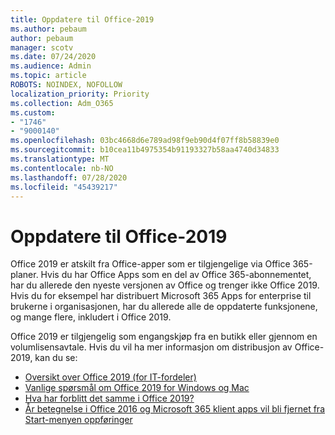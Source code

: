 ```yaml
---
title: Oppdatere til Office-2019
ms.author: pebaum
author: pebaum
manager: scotv
ms.date: 07/24/2020
ms.audience: Admin
ms.topic: article
ROBOTS: NOINDEX, NOFOLLOW
localization_priority: Priority
ms.collection: Adm_O365
ms.custom:
- "1746"
- "9000140"
ms.openlocfilehash: 03bc4668d6e789ad98f9eb90d4f07ff8b58839e0
ms.sourcegitcommit: b10cea11b4975354b91193327b58aa4740d34833
ms.translationtype: MT
ms.contentlocale: nb-NO
ms.lasthandoff: 07/28/2020
ms.locfileid: "45439217"
---
```

# <a name="update-to-office-2019"></a>Oppdatere til Office-2019

Office 2019 er atskilt fra Office-apper som er tilgjengelige via Office 365-planer. Hvis du har Office Apps som en del av Office 365-abonnementet, har du allerede den nyeste versjonen av Office og trenger ikke Office 2019. Hvis du for eksempel har distribuert Microsoft 365 Apps for enterprise til brukerne i organisasjonen, har du allerede alle de oppdaterte funksjonene, og mange flere, inkludert i Office 2019.

Office 2019 er tilgjengelig som engangskjøp fra en butikk eller gjennom en volumlisensavtale. Hvis du vil ha mer informasjon om distribusjon av Office-2019, kan du se:  

- [Oversikt over Office 2019 (for IT-fordeler)](https://docs.microsoft.com/deployoffice/office2019/overview)  
- [Vanlige spørsmål om Office 2019 for Windows og Mac](https://support.microsoft.com/help/4133312)  
- [Hva har forblitt det samme i Office 2019?](https://docs.microsoft.com/deployoffice/office2019/overview#whats-stayed-the-same-in-office-2019)  
- [År betegnelse i Office 2016 og Microsoft 365 klient apps vil bli fjernet fra Start-menyen oppføringer](https://support.office.com/article/8fe5e052-76d2-49de-af30-2e84ed3da907?wt.mc_id=Alchemy_ClientDIA)